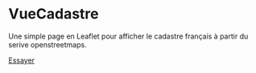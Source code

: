 # VueCadastre
Une simple page en Leaflet pour afficher le cadastre français à partir du serive openstreetmaps.

[Essayer](http://htmlpreview.github.io/?https://github.com/manuamador/VueCadastre/blob/master/VueCadastre.html)
